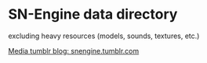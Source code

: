 # SN-Engine data directory 
excluding heavy resources (models, sounds, textures, etc.)

[Media tumblr blog: snengine.tumblr.com](http://snengine.tumblr.com/)